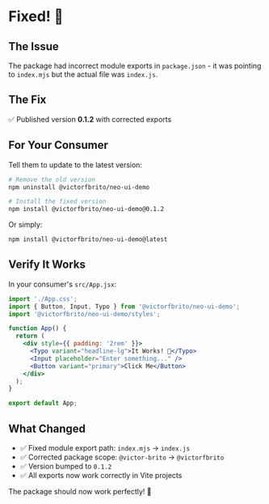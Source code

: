 # Fixed! 🎉

## The Issue
The package had incorrect module exports in `package.json` - it was pointing to `index.mjs` but the actual file was `index.js`.

## The Fix
✅ Published version **0.1.2** with corrected exports

## For Your Consumer

Tell them to update to the latest version:

```bash
# Remove the old version
npm uninstall @victorfbrito/neo-ui-demo

# Install the fixed version
npm install @victorfbrito/neo-ui-demo@0.1.2
```

Or simply:
```bash
npm install @victorfbrito/neo-ui-demo@latest
```

## Verify It Works

In your consumer's `src/App.jsx`:
```jsx
import './App.css';
import { Button, Input, Typo } from '@victorfbrito/neo-ui-demo';
import '@victorfbrito/neo-ui-demo/styles';

function App() {
  return (
    <div style={{ padding: '2rem' }}>
      <Typo variant="headline-lg">It Works! 🎉</Typo>
      <Input placeholder="Enter something..." />
      <Button variant="primary">Click Me</Button>
    </div>
  );
}

export default App;
```

## What Changed
- ✅ Fixed module export path: `index.mjs` → `index.js`
- ✅ Corrected package scope: `@victor-brito` → `@victorfbrito`
- ✅ Version bumped to `0.1.2`
- ✅ All exports now work correctly in Vite projects

The package should now work perfectly! 🚀

